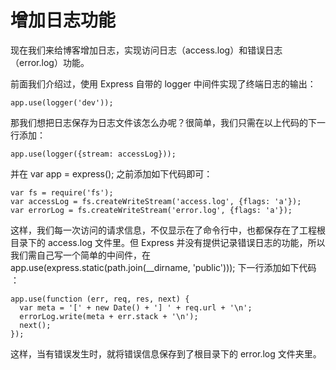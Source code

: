 # 增加日志功能

现在我们来给博客增加日志，实现访问日志（access.log）和错误日志（error.log）功能。

前面我们介绍过，使用 Express 自带的 logger 中间件实现了终端日志的输出：
    
    app.use(logger('dev'));
    

那我们想把日志保存为日志文件该怎么办呢？很简单，我们只需在以上代码的下一行添加：
    
    app.use(logger({stream: accessLog}));
    

并在 var app = express(); 之前添加如下代码即可：
    
    var fs = require('fs');
    var accessLog = fs.createWriteStream('access.log', {flags: 'a'});
    var errorLog = fs.createWriteStream('error.log', {flags: 'a'});
    

这样，我们每一次访问的请求信息，不仅显示在了命令行中，也都保存在了工程根目录下的 access.log 文件里。但 Express 并没有提供记录错误日志的功能，所以我们需自己写一个简单的中间件，在 app.use(express.static(path.join(__dirname, 'public'))); 下一行添加如下代码 ：
    
    app.use(function (err, req, res, next) {
      var meta = '[' + new Date() + '] ' + req.url + '\n';
      errorLog.write(meta + err.stack + '\n');
      next();
    });
    

这样，当有错误发生时，就将错误信息保存到了根目录下的 error.log 文件夹里。